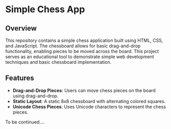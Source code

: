 # Simple Chess App

## Overview
This repository contains a simple chess application built using HTML, CSS, and JavaScript. The chessboard allows for basic drag-and-drop functionality, enabling pieces to be moved across the board. This project serves as an educational tool to demonstrate simple web development techniques and basic chessboard implementation.

## Features
- **Drag-and-Drop Pieces**: Users can move chess pieces on the board using drag-and-drop.
- **Static Layout**: A static 8x8 chessboard with alternating colored squares.
- **Unicode Chess Pieces**: Uses Unicode characters to represent the chess pieces.


To be continued....